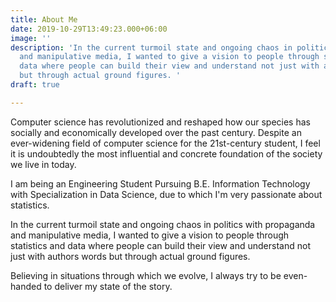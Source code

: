 ```yaml
---
title: About Me
date: 2019-10-29T13:49:23.000+06:00
image: ''
description: 'In the current turmoil state and ongoing chaos in politics with propaganda
  and manipulative media, I wanted to give a vision to people through statistics and
  data where people can build their view and understand not just with authors words
  but through actual ground figures. '
draft: true

---
```

Computer science has revolutionized and reshaped how our species has socially and economically developed over the past century. Despite an ever-widening field of computer science for the 21st-century student, I feel it is undoubtedly the most influential and concrete foundation of the society we live in today. 

I am being an Engineering Student Pursuing B.E. Information Technology with Specialization in Data Science, due to which I'm very passionate about statistics. 

In the current turmoil state and ongoing chaos in politics with propaganda and manipulative media, I wanted to give a vision to people through statistics and data where people can build their view and understand not just with authors words but through actual ground figures. 

Believing in situations through which we evolve, I always try to be even-handed to deliver my state of the story.